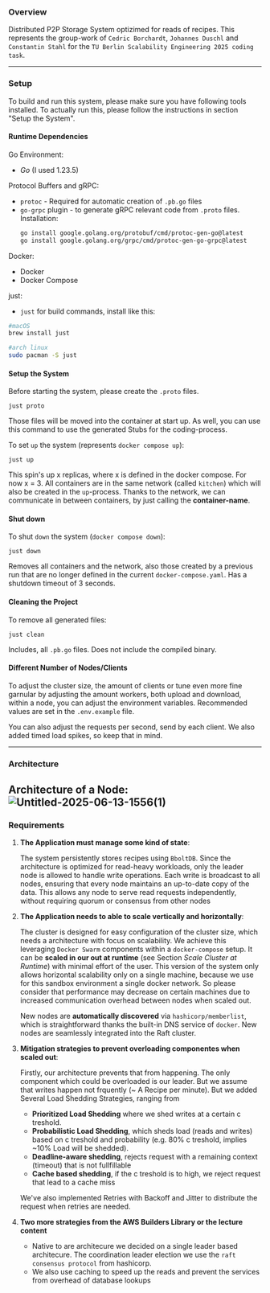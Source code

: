 
### Overview
Distributed P2P Storage System optizimed for reads of recipes. This represents the group-work of `Cedric Borchardt`, `Johannes Duschl` 
and `Constantin Stahl` for the `TU Berlin Scalability Engineering 2025 coding task`.

---
### Setup

To build and run this system, please make sure you have following tools installed. To actually run this, please follow the instructions in section "Setup the System".

#### Runtime Dependencies

Go Environment:
   - _Go_ (I used 1.23.5)

Protocol Buffers and gRPC:
   - `protoc` - Required for automatic creation of `.pb.go` files
   - `go-grpc` plugin - to generate gRPC relevant code from `.proto` files.
     Installation:
      ```bash
      go install google.golang.org/protobuf/cmd/protoc-gen-go@latest
      go install google.golang.org/grpc/cmd/protoc-gen-go-grpc@latest
      ```

Docker:
   - Docker
   - Docker Compose

just:
   - `just` for build commands, install like this:
   
   ```bash
   #macOS
   brew install just
   ```
   ```bash
   #arch linux
   sudo pacman -S just
   ```
   

#### Setup the System

Before starting the system, please create the `.proto` files.

```shell
just proto
```
Those files will be moved into the container at start up.
As well, you can use this command to use the generated Stubs for the coding-process.

To set `up` the system (represents `docker compose up`):

```shell
just up
```
This spin's up x replicas, where x is defined in the docker compose. For now x = 3.
All containers are in the same network (called `kitchen`) which will also be created in the `up`-process.
Thanks to the network, we can communicate in between containers, by just calling the **container-name**.

#### Shut down

To shut `down` the system (`docker compose down`):
```shell
just down
```
Removes all containers and the network, also those created by a previous run that are no longer defined in the current `docker-compose.yaml`.
Has a shutdown timeout of 3 seconds.


#### Cleaning the Project
To remove all generated files:
```shell
just clean
```

Includes, all `.pb.go` files. Does not include the compiled binary.

#### Different Number of Nodes/Clients

To adjust the cluster size, the amount of clients or tune even more fine garnular by adjusting the amount workers, both upload and download, within a node, you can adjust the environment variables. Recommended values are set in the `.env.example` file.

You can also adjust the requests per second, send by each client. We also added timed load spikes, so keep that in mind.

---
### Architecture

**Architecture of a Node:**
![Untitled-2025-06-13-1556(1)](https://github.com/user-attachments/assets/ac81144d-bb4c-4bdd-bcc2-0112191f326e)
---
### Requirements


1. **The Application must manage some kind of state**: 

   The system persistently stores recipes using `BboltDB`. Since the architecture is optimized for read-heavy workloads, only the leader node is allowed to handle write operations. Each write is broadcast to all nodes, ensuring that every node maintains an up-to-date copy of the data. This allows any node to serve read requests independently, without requiring quorum or consensus from other nodes
 
2. **The Application needs to able to scale vertically and horizontally**: 

   The cluster is designed for easy configuration of the cluster size, which needs a architecture with focus on scalability. We achieve this leveraging `Docker Swarm` components within a `docker-compose` setup.
   It can be **scaled in our out at runtime** (see Section _Scale Cluster at Runtime_) with minimal effort of the user. This version of the system only allows horizontal scalability only on a single machine, because we use for this sandbox environment a single docker network.
   So please consider
that performance may decrease on certain machines due to increased communication overhead between nodes when scaled out. 
   
   New nodes are **automatically discovered** via `hashicorp/memberlist`, which is straightforward thanks the built-in DNS service of `docker`. New nodes are seamlessly integrated into the Raft cluster.

3. **Mitigation strategies to prevent overloading componentes when scaled out**:

   Firstly, our architecture prevents that from happening. The only component which could be overloaded is our leader. But we assume that writes happen not frquently (~ A Recipe per minute).
   But we added Several Load Shedding Strategies, ranging from 
   - **Prioritized Load Shedding** where we shed writes at a certain c treshold.
   - **Probabilistic Load Shedding**, which sheds load (reads and writes) based on c treshold and probability (e.g. 80% c treshold, implies ~10% Load will be shedded).
   - **Deadline-aware shedding**, rejects request with a remaining context (timeout) that is not fullfillable
   - **Cache based shedding**, if the c treshold is to high, we reject request that lead to a cache miss
    
   We've also implemented Retries with Backoff and Jitter to distribute the request when retries are needed.
 
4. **Two more strategies from the AWS Builders Library or the lecture content**
   -  Native to are architecure we decided on a single leader based architecure. The coordination leader election we use the `raft consensus protocol` from hashicorp.
   -  We also use caching to speed up the reads and prevent the services from overhead of database lookups
